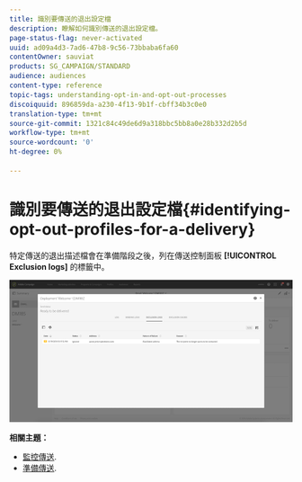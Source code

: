 ```yaml
---
title: 識別要傳送的退出設定檔
description: 瞭解如何識別傳送的退出設定檔。
page-status-flag: never-activated
uuid: ad09a4d3-7ad6-47b8-9c56-73bbaba6fa60
contentOwner: sauviat
products: SG_CAMPAIGN/STANDARD
audience: audiences
content-type: reference
topic-tags: understanding-opt-in-and-opt-out-processes
discoiquuid: 896859da-a230-4f13-9b1f-cbff34b3c0e0
translation-type: tm+mt
source-git-commit: 1321c84c49de6d9a318bbc5bb8a0e28b332d2b5d
workflow-type: tm+mt
source-wordcount: '0'
ht-degree: 0%

---
```



# 識別要傳送的退出設定檔{#identifying-opt-out-profiles-for-a-delivery}

特定傳送的退出描述檔會在準備階段之後，列在傳送控制面板 **[!UICONTROL Exclusion logs]** 的標籤中。

![](assets/exclusion_blocklisting.png)

**相關主題：**

* [監控傳送](../../sending/using/monitoring-a-delivery.md#exclusion-logs).
* [準備傳送](../../sending/using/preparing-the-send.md).

